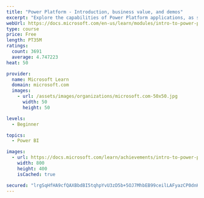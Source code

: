```yaml
---
title: "Power Platform - Introduction, business value, and demos"
excerpt: "Explore the capabilities of Power Platform applications, as seen in demonstrations and customer case studies."
webUrl: https://docs.microsoft.com/en-us/learn/modules/intro-to-power-platform-mba/
type: course
price: Free
length: PT35M
ratings:
  count: 3691
  average: 4.747223
heat: 50

provider:
  name: Microsoft Learn
  domain: microsoft.com
  images:
    - url: /assets/images/organizations/microsoft.com-50x50.jpg
      width: 50
      height: 50

levels:
  - Beginner

topics:
  - Power BI

images:
  - url: https://docs.microsoft.com/learn/achievements/intro-to-power-platform-social.png
    width: 800
    height: 400
    isCached: true

secured: "lrgSqHfHA9cfQAXBbdBI5tqhpYvU3zD5b+5OJ7MhbEB99ceilLAFyazCP0dnKbdfmKoSEZlp8FGvHpgdLPuTSRXfFOCbIo055DL8CTVfZtNIobeOeFHgA7L32B6VqKYKm5yBacKgaXhu61mK2m/0ADm3fzCunBj77DE27kUwT8Y/l1Y4j7Nlu7sYRe/9Gtxmw/LlJMWNay5kxLsuZRAi6IfKJPR8hKSZ6VxTLHA/KYx6NQ5K/xVp5tCyiPKUWWTZxk8U/RwW4m+Mhp1I+Xe7dQobD8VtZJDDEO+qGiDg5Vrzo0AUQ8iBMlvqzAteYAr5hwXWulTgBc/Abtk1q/eciWEm9ETRYd74crNNCZbZeqmeHkrdX+/yeQswkji/nvIxhwxXDeLyuJNgc7GIHF9UNJY957UXwpcU4/hx44L/a7s=;eJns2gcWrjDxGR79UhAsHw=="
---
```


